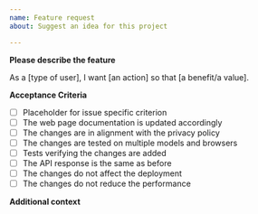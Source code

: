 ```yaml
---
name: Feature request
about: Suggest an idea for this project

---
```


**Please describe the feature**
<!-- Please fill in the brackets -->
As a [type of user], I want [an action] so that [a benefit/a value].

**Acceptance Criteria**
<!-- What should be done for the issue to be considered completed. Add checklist item(s) and remove examples not applicable -->
- [ ] Placeholder for issue specific criterion
- [ ] The web page documentation is updated accordingly
- [ ] The changes are in alignment with the privacy policy
- [ ] The changes are tested on multiple models and browsers
- [ ] Tests verifying the changes are added
- [ ] The API response is the same as before
- [ ] The changes do not affect the deployment
- [ ] The changes do not reduce the performance

**Additional context**
<!-- Add any other context or screenshots about the feature request here -->
